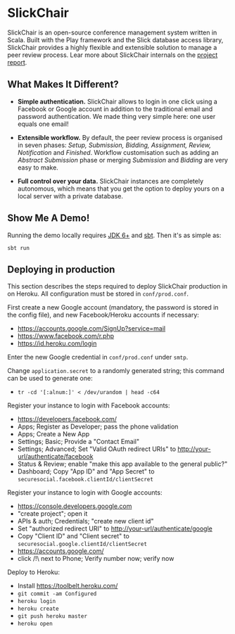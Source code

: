 # SlickChair

SlickChair is an open-source conference management system written in Scala. Built with the Play framework and the Slick database access library, SlickChair provides a highly flexible and extensible solution to manage a peer review process. Lear more about SlickChair internals on the [project report](https://github.com/OlivierBlanvillain/SlickChair-report/blob/master/report/main.pdf).


## What Makes It Different?

- **Simple authentication.** SlickChair allows to login in one click using a Facebook or Google account in addition to the traditional email and password authentication. We made thing very simple here: one user equals one email!

- **Extensible workflow.** By default, the peer review process is organised in seven phases: *Setup, Submission, Bidding, Assignment, Review, Notification* and *Finished*. Workflow customisation such as adding an *Abstract Submission* phase or merging *Submission* and *Bidding* are very easy to make.

- **Full control over your data.** SlickChair instances are completely autonomous, which means that you get the option to deploy yours on a local server with a private database.


## Show Me A Demo!

Running the demo locally requires [JDK 6+](http://www.oracle.com/technetwork/java/javase/downloads/index.html) and [sbt](http://www.scala-sbt.org/). Then it's as simple as:

    sbt run

<!-- Check out the [README](https://github.com/SlickChair/SlickChair) for detailed instructions on how to deploy SlickChair on Heroku or on your own server. -->


## Deploying in production

This section describes the steps required to deploy SlickChair production in on Heroku. All configuration must be stored in `conf/prod.conf`.

First create a new Google account (mandatory, the password is stored in the config file), and new Facebook/Heroku accounts if necessary:

- <https://accounts.google.com/SignUp?service=mail>
- <https://www.facebook.com/r.php>
- <https://id.heroku.com/login>

Enter the new Google credential in `conf/prod.conf` under `smtp`.

Change `application.secret` to a randomly generated string; this command can be used to generate one:

- `tr -cd '[:alnum:]' < /dev/urandom | head -c64`

Register your instance to login with Facebook accounts:

- <https://developers.facebook.com/>
- Apps; Register as Developer; pass the phone validation 
- Apps; Create a New App
- Settings; Basic; Provide a "Contact Email"
- Settings; Advanced; Set "Valid OAuth redirect URIs" to <http://your-url/authenticate/facebook>
- Status & Review; enable "make this app available to the general public?"
- Dashboard; Copy "App ID" and "App Secret" to `securesocial.facebook.clientId/clientSecret`

Register your instance to login with Google accounts:

- <https://console.developers.google.com>
- "create project"; open it
- APIs & auth; Credentials; "create new client id"
- Set "authorized redirect URI" to <http://your-url/authenticate/google>
- Copy "Client ID" and "Client secret" to `securesocial.google.clientId/clientSecret`
- <https://accounts.google.com/>
- click /!\ next to Phone; Verify number now; verify now

Deploy to Heroku:

- Install <https://toolbelt.heroku.com/>
- `git commit -am Configured`
- `heroku login`
- `heroku create`
- `git push heroku master`
- `heroku open`
